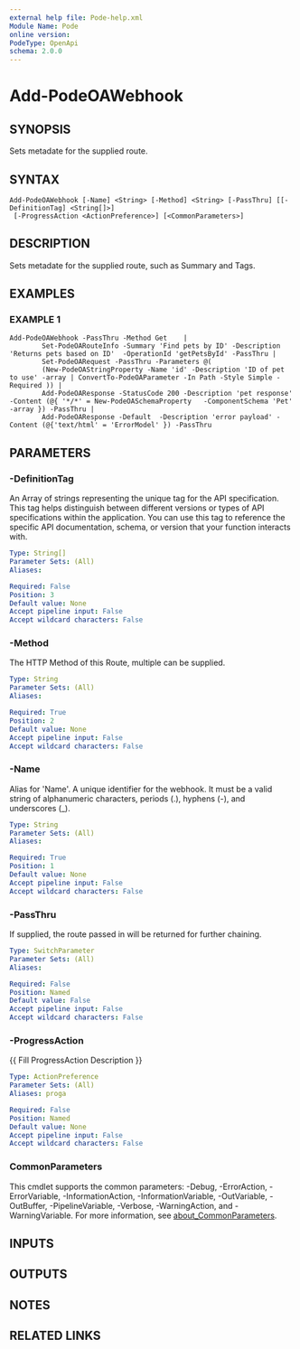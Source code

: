 ```yaml
---
external help file: Pode-help.xml
Module Name: Pode
online version:
PodeType: OpenApi
schema: 2.0.0
---
```


# Add-PodeOAWebhook

## SYNOPSIS
Sets metadate for the supplied route.

## SYNTAX

```
Add-PodeOAWebhook [-Name] <String> [-Method] <String> [-PassThru] [[-DefinitionTag] <String[]>]
 [-ProgressAction <ActionPreference>] [<CommonParameters>]
```

## DESCRIPTION
Sets metadate for the supplied route, such as Summary and Tags.

## EXAMPLES

### EXAMPLE 1
```
Add-PodeOAWebhook -PassThru -Method Get    |
        Set-PodeOARouteInfo -Summary 'Find pets by ID' -Description 'Returns pets based on ID'  -OperationId 'getPetsById' -PassThru |
        Set-PodeOARequest -PassThru -Parameters @(
        (New-PodeOAStringProperty -Name 'id' -Description 'ID of pet to use' -array | ConvertTo-PodeOAParameter -In Path -Style Simple -Required )) |
        Add-PodeOAResponse -StatusCode 200 -Description 'pet response'   -Content (@{ '*/*' = New-PodeOASchemaProperty   -ComponentSchema 'Pet' -array }) -PassThru |
        Add-PodeOAResponse -Default  -Description 'error payload' -Content (@{'text/html' = 'ErrorModel' }) -PassThru
```

## PARAMETERS

### -DefinitionTag
An Array of strings representing the unique tag for the API specification.
This tag helps distinguish between different versions or types of API specifications within the application.
You can use this tag to reference the specific API documentation, schema, or version that your function interacts with.

```yaml
Type: String[]
Parameter Sets: (All)
Aliases:

Required: False
Position: 3
Default value: None
Accept pipeline input: False
Accept wildcard characters: False
```

### -Method
The HTTP Method of this Route, multiple can be supplied.

```yaml
Type: String
Parameter Sets: (All)
Aliases:

Required: True
Position: 2
Default value: None
Accept pipeline input: False
Accept wildcard characters: False
```

### -Name
Alias for 'Name'.
A unique identifier for the webhook.
It must be a valid string of alphanumeric characters, periods (.), hyphens (-), and underscores (_).

```yaml
Type: String
Parameter Sets: (All)
Aliases:

Required: True
Position: 1
Default value: None
Accept pipeline input: False
Accept wildcard characters: False
```

### -PassThru
If supplied, the route passed in will be returned for further chaining.

```yaml
Type: SwitchParameter
Parameter Sets: (All)
Aliases:

Required: False
Position: Named
Default value: False
Accept pipeline input: False
Accept wildcard characters: False
```

### -ProgressAction
{{ Fill ProgressAction Description }}

```yaml
Type: ActionPreference
Parameter Sets: (All)
Aliases: proga

Required: False
Position: Named
Default value: None
Accept pipeline input: False
Accept wildcard characters: False
```

### CommonParameters
This cmdlet supports the common parameters: -Debug, -ErrorAction, -ErrorVariable, -InformationAction, -InformationVariable, -OutVariable, -OutBuffer, -PipelineVariable, -Verbose, -WarningAction, and -WarningVariable. For more information, see [about_CommonParameters](http://go.microsoft.com/fwlink/?LinkID=113216).

## INPUTS

## OUTPUTS

## NOTES

## RELATED LINKS
